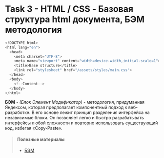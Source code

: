 # Task 3 - HTML / CSS - Базовая структура html документа, БЭМ методология

```js
<!DOCTYPE html>
<html lang="en">
  <head>
    <meta charset="UTF-8">
    <meta name="viewport" content="width=device-width,initial-scale=1">
    <title>Base structure</title>
    <link rel="stylesheet" href="/assets/styles/main.css">
  </head>
  <body>
    <!--Content-->
  </body>
</html>
```

**БЭМ** - *(Блок Элемент Модификатор)* - методология, придуманная Яндексом, которая предполагает компонентный подход к веб-разработке. В его основе лежит принцип разделения интерфейса на независимые блоки. Он позволяет легко и быстро разрабатывать интерфейсы любой сложности и повторно использовать существующий код, избегая «Copy-Paste».

> #### Полезные материалы
> - [БЭМ](https://ru.bem.info/methodology/)
